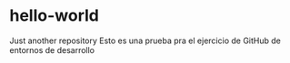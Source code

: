# hello-world
Just another repository
Esto es una prueba pra el ejercicio de GitHub de entornos de desarrollo
